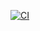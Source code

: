 [![CI](https://github.com/23f2000977-code/GA-Extra-Q4/actions/workflows/ci.yml/badge.svg)](https://github.com/23f2000977-code/GA-Extra-Q4/actions/workflows/ci.yml)
